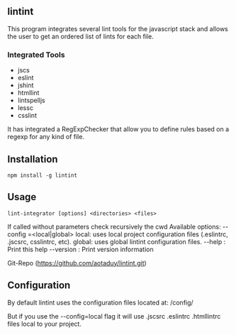 
## lintint

This program integrates several lint tools for the javascript stack and allows the user to get an ordered list of lints for each file.

### Integrated Tools

+ jscs
+ eslint
+ jshint
+ htmllint
+ lintspelljs
+ lessc
+ csslint

It has integrated a RegExpChecker that allow you to define rules based on a regexp for any kind of file.

## Installation
````
npm install -g lintint
````

## Usage
````
lint-integrator [options] <directories> <files>
````
If called without parameters check recursively the cwd
Available options:
--config =<local|global>
    local: uses local project configuration files (.eslintrc, .jscsrc, csslintrc, etc).
    global: uses global lintint configuration files.
--help    : Print this help
--version : Print version information

Git-Repo (https://github.com/aotaduy/lintint.git)

## Configuration
By default lintint uses the configuration files located at:
<package-root>/config/

But if you use the --config=local flag it will use .jscsrc .eslintrc .htmllintrc files local to your project.

